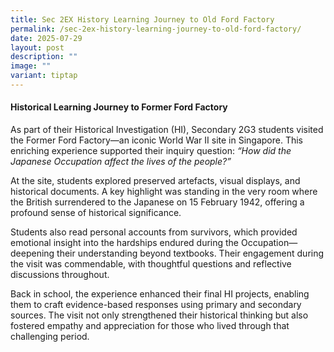 ```yaml
---
title: Sec 2EX History Learning Journey to Old Ford Factory
permalink: /sec-2ex-history-learning-journey-to-old-ford-factory/
date: 2025-07-29
layout: post
description: ""
image: ""
variant: tiptap
---
```

<h4>Historical Learning Journey to Former Ford Factory</h4>
<p>As part of their Historical Investigation (HI), Secondary 2G3 students
visited the Former Ford Factory—an iconic World War II site in Singapore.
This enriching experience supported their inquiry question: <em>“How did the Japanese Occupation affect the lives of the people?”</em>
</p>
<p>At the site, students explored preserved artefacts, visual displays, and
historical documents. A key highlight was standing in the very room where
the British surrendered to the Japanese on 15 February 1942, offering a
profound sense of historical significance.</p>
<p>Students also read personal accounts from survivors, which provided emotional
insight into the hardships endured during the Occupation—deepening their
understanding beyond textbooks. Their engagement during the visit was commendable,
with thoughtful questions and reflective discussions throughout.</p>
<p>Back in school, the experience enhanced their final HI projects, enabling
them to craft evidence-based responses using primary and secondary sources.
The visit not only strengthened their historical thinking but also fostered
empathy and appreciation for those who lived through that challenging period.</p>
<p></p>